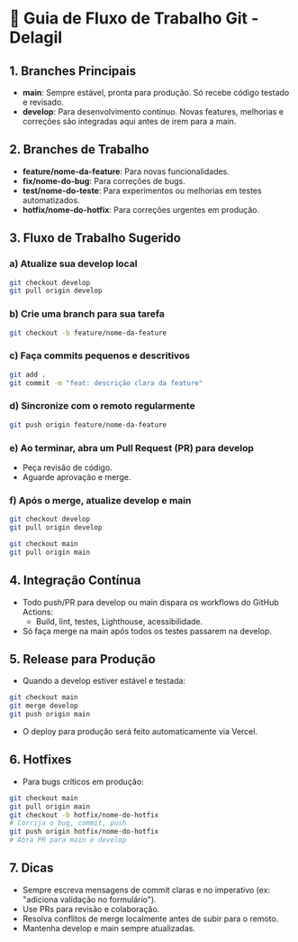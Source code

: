 # 🚦 Guia de Fluxo de Trabalho Git - Delagil

## 1. **Branches Principais**
- **main**: Sempre estável, pronta para produção. Só recebe código testado e revisado.
- **develop**: Para desenvolvimento contínuo. Novas features, melhorias e correções são integradas aqui antes de irem para a main.

## 2. **Branches de Trabalho**
- **feature/nome-da-feature**: Para novas funcionalidades.
- **fix/nome-do-bug**: Para correções de bugs.
- **test/nome-do-teste**: Para experimentos ou melhorias em testes automatizados.
- **hotfix/nome-do-hotfix**: Para correções urgentes em produção.

## 3. **Fluxo de Trabalho Sugerido**

### a) Atualize sua develop local
```bash
git checkout develop
git pull origin develop
```

### b) Crie uma branch para sua tarefa
```bash
git checkout -b feature/nome-da-feature
```

### c) Faça commits pequenos e descritivos
```bash
git add .
git commit -m "feat: descrição clara da feature"
```

### d) Sincronize com o remoto regularmente
```bash
git push origin feature/nome-da-feature
```

### e) Ao terminar, abra um Pull Request (PR) para develop
- Peça revisão de código.
- Aguarde aprovação e merge.

### f) Após o merge, atualize develop e main
```bash
git checkout develop
git pull origin develop

git checkout main
git pull origin main
```

## 4. **Integração Contínua**
- Todo push/PR para develop ou main dispara os workflows do GitHub Actions:
  - Build, lint, testes, Lighthouse, acessibilidade.
- Só faça merge na main após todos os testes passarem na develop.

## 5. **Release para Produção**
- Quando a develop estiver estável e testada:
```bash
git checkout main
git merge develop
git push origin main
```
- O deploy para produção será feito automaticamente via Vercel.

## 6. **Hotfixes**
- Para bugs críticos em produção:
```bash
git checkout main
git pull origin main
git checkout -b hotfix/nome-do-hotfix
# Corrija o bug, commit, push
git push origin hotfix/nome-do-hotfix
# Abra PR para main e develop
```

## 7. **Dicas**
- Sempre escreva mensagens de commit claras e no imperativo (ex: "adiciona validação no formulário").
- Use PRs para revisão e colaboração.
- Resolva conflitos de merge localmente antes de subir para o remoto.
- Mantenha develop e main sempre atualizadas. 